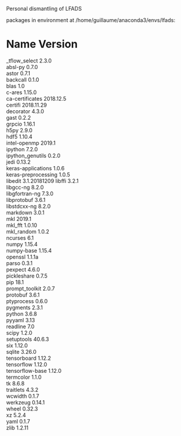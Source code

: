 
Personal dismantling of LFADS

packages in environment at /home/guillaume/anaconda3/envs/lfads:

# Name                    Version    
_tflow_select             2.3.0        
absl-py                   0.7.0        
astor                     0.7.1        
backcall                  0.1.0        
blas                      1.0          
c-ares                    1.15.0       
ca-certificates           2018.12.5    
certifi                   2018.11.29   
decorator                 4.3.0        
gast                      0.2.2        
grpcio                    1.16.1       
h5py                      2.9.0        
hdf5                      1.10.4       
intel-openmp              2019.1       
ipython                   7.2.0        
ipython_genutils          0.2.0        
jedi                      0.13.2       
keras-applications        1.0.6        
keras-preprocessing       1.0.5        
libedit                   3.1.20181209 
libffi                    3.2.1        
libgcc-ng                 8.2.0        
libgfortran-ng            7.3.0        
libprotobuf               3.6.1        
libstdcxx-ng              8.2.0        
markdown                  3.0.1        
mkl                       2019.1       
mkl_fft                   1.0.10       
mkl_random                1.0.2        
ncurses                   6.1          
numpy                     1.15.4       
numpy-base                1.15.4       
openssl                   1.1.1a       
parso                     0.3.1        
pexpect                   4.6.0        
pickleshare               0.7.5        
pip                       18.1         
prompt_toolkit            2.0.7        
protobuf                  3.6.1        
ptyprocess                0.6.0        
pygments                  2.3.1        
python                    3.6.8        
pyyaml                    3.13         
readline                  7.0          
scipy                     1.2.0        
setuptools                40.6.3       
six                       1.12.0       
sqlite                    3.26.0       
tensorboard               1.12.2       
tensorflow                1.12.0          
tensorflow-base           1.12.0          
termcolor                 1.1.0        
tk                        8.6.8        
traitlets                 4.3.2        
wcwidth                   0.1.7        
werkzeug                  0.14.1       
wheel                     0.32.3       
xz                        5.2.4        
yaml                      0.1.7        
zlib                      1.2.11     